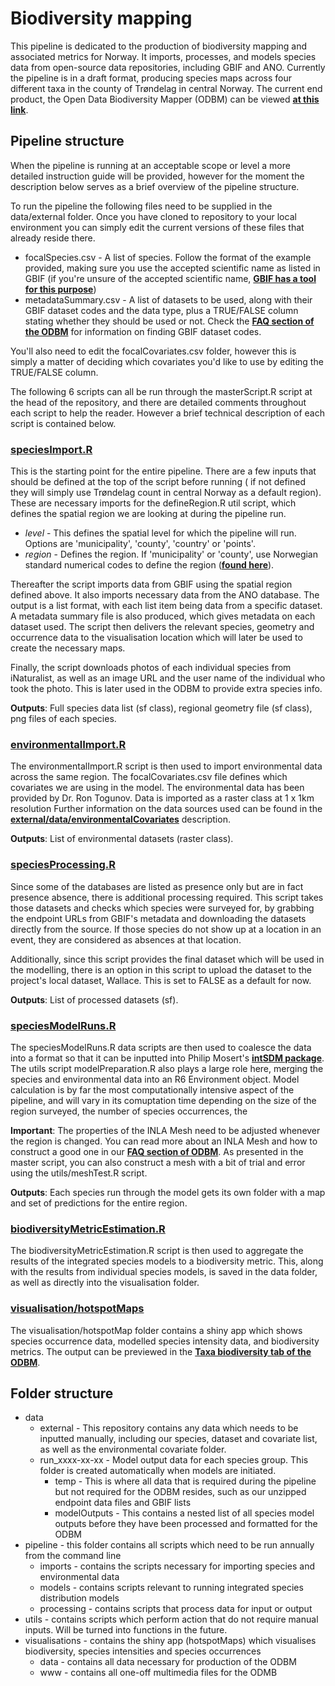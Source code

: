 # Biodiversity mapping

This pipeline is dedicated to the production of biodiversity mapping and associated metrics for Norway. It imports, processes, and models species 
data from open-source data repositories, including GBIF and ANO. Currently the pipeline is in a draft format, producing species maps across four 
different taxa in the county of Trøndelag in central Norway. The current end product, the Open Data Biodiversity Mapper (ODBM) can be viewed 
[**at this link**](https://swp-data-projects.shinyapps.io/odbm/).

## Pipeline structure

When the pipeline is running at an acceptable scope or level a more detailed instruction guide will be provided, however for the moment the description below serves as a brief overview of the pipeline structure.

To run the pipeline the following files need to be supplied in the data/external folder. Once you have cloned to repository to your
local environment you can simply edit the current versions of these files that already reside there.

- focalSpecies.csv - A list of species. Follow the format of the example provided, making sure you use the accepted scientific name as 
listed in GBIF (if you're unsure of the accepted scientific name, [**GBIF has a tool for this purpose**](https://www.gbif.org/tools/species-lookup))
- metadataSummary.csv - A list of datasets to be used, along with their GBIF dataset codes and the data type, plus a TRUE/FALSE column 
stating whether they should be used or not. Check the [**FAQ section of the ODBM**](https://swp-data-projects.shinyapps.io/odbm/) for
information on finding GBIF dataset codes.

You'll also need to edit the focalCovariates.csv folder, however this is simply a matter of deciding which
covariates you'd like to use by editing the TRUE/FALSE column.

The following 6 scripts can all be run through the masterScript.R script at the head of the repository, and there are detailed comments
throughout each script to help the reader. However a brief technical description of each script is contained below.

### [speciesImport.R](https://github.com/gjearevoll/BioDivMapping/blob/main/pipeline/import/speciesImport.R)

This is the starting point for the entire pipeline. There are a few inputs that should be defined at the top of the script before running (
if not defined they will simply use Trøndelag count in central Norway as a default region). These are necessary imports for the defineRegion.R util 
script, which defines the spatial region we are looking at during the pipeline run. 

- *level* - This defines the spatial level for which the pipeline will run. Options are 'municipality', 'county', 'country' or 'points'.
- *region* - Defines the region. If 'municipality' or 'county', use Norwegian standard numerical codes to define the region 
([**found here**](https://kartverket.no/til-lands/kommunereform/tekniske-endringer-ved-sammenslaing-og-grensejustering/komendr2020)).

Thereafter the script imports data from GBIF using the spatial region defined above. It also imports necessary data from the ANO database. The
output is a list format, with each list item being data from a specific dataset. A metadata summary file is also produced, which gives metadata on 
each dataset used. The script then delivers the relevant species, geometry and occurrence data to the visualisation location which will later
be used to create the necessary maps.

Finally, the script downloads photos of each individual species from iNaturalist, as well as an image URL and the user name of the individual
who took the photo. This is later used in the ODBM to provide extra species info.

**Outputs**: Full species data list (sf class), regional geometry file (sf class), png files of each species.

### [environmentalImport.R](https://github.com/gjearevoll/BioDivMapping/blob/main/pipeline/import/environmentalImport.R)

The environmentalImport.R script is then used to import environmental data across the same region. The focalCovariates.csv file defines which 
covariates we are using in the model. The environmental data has been provided by Dr. Ron Togunov. Data is imported as a raster class at 1 x 1km
resolution Further information on the data sources used can be found in the 
[**external/data/environmentalCovariates**](https://github.com/gjearevoll/BioDivMapping/tree/main/data/external/environmentalCovariates) description.

**Outputs**: List of environmental datasets (raster class).

### [speciesProcessing.R](https://github.com/gjearevoll/BioDivMapping/blob/main/pipeline/processing/speciesDataProcessing.R)

Since some of the databases are listed as presence only but are in fact presence absence, there is additional processing required. This 
script takes those datasets and checks which species were surveyed for, by grabbing the endpoint URLs from GBIF's metadata and downloading
the datasets directly from the source. If those species do not show up at a location in an event, they are considered as
absences at that location.

Additionally, since this script provides the final dataset which will be used in the modelling, there is an option in this script to upload the 
dataset to the project's local dataset, Wallace. This is set to FALSE as a default for now.

**Outputs**: List of processed datasets (sf).

### [speciesModelRuns.R](https://github.com/gjearevoll/BioDivMapping/blob/main/pipeline/models/speciesModelRuns.R)

The speciesModelRuns.R data scripts are then used to coalesce the data into a format so that it can be inputted into Philip Mosert's
[**intSDM package**](https://github.com/PhilipMostert/intSDM). The utils script modelPreparation.R also plays a large role here, merging the species
and environmental data into an R6 Environment object. Model calculation is by far the most computationally intensive aspect of the pipeline,
and will vary in its comuptation time depending on the size of the region surveyed, the number of species occurrences, the 

**Important**: The properties of the INLA Mesh need to be adjusted whenever the region is changed. You can read more about an INLA Mesh and how to 
construct a good one in our [**FAQ section of ODBM**](https://swp-data-projects.shinyapps.io/odbm/). As presented in the 
master script, you can also construct a mesh with a bit of trial and error using the utils/meshTest.R script.

**Outputs**: Each species run through the model gets its own folder with a map and set of predictions for the entire region.

### [biodiversityMetricEstimation.R](https://github.com/gjearevoll/BioDivMapping/blob/main/pipeline/processing/biodiversityMetricEstimation.R)

The biodiversityMetricEstimation.R script is then used to aggregate the results of the integrated species models to a biodiversity 
metric. This, along with the results from individual species models, is saved in the data folder, as well as directly into the
visualisation folder.

### [visualisation/hotspotMaps](https://github.com/gjearevoll/BioDivMapping/tree/main/visualisation/hotspotMaps)

The visualisation/hotspotMap folder contains a shiny app which shows species occurrence data, modelled species intensity data, and
biodiversity metrics. The output can be previewed in the 
[**Taxa biodiversity tab of the ODBM**](https://swp-data-projects.shinyapps.io/odbm/).

## Folder structure

- data
  + external - This repository contains any data which needs to be inputted manually, including our species, dataset and covariate list, as well as the environmental covariate folder.
  + run_xxxx-xx-xx - Model output data for each species group. This folder is created automatically when models are initiated.
    * temp - This is where all data that is required during the pipeline but not required for the ODBM resides, such as our unzipped endpoint data files and GBIF lists
    * modelOutputs - This contains a nested list of all species model outputs before they have been processed and formatted for the ODBM
- pipeline - this folder contains all scripts which need to be run annually from the command line
  + imports - contains the scripts necessary for importing species and environmental data
  + models - contains scripts relevant to running integrated species distribution models
  + processing - contains scripts that process data for input or output
- utils - contains scripts which perform action that do not require manual inputs. Will be turned into functions in the future.
- visualisations - contains the shiny app (hotspotMaps) which visualises biodiversity, species intensities and species occurrences
  + data - contains all data necessary for production of the ODBM
  + www - contains all one-off multimedia files for the ODMB

